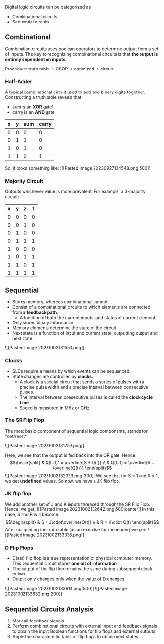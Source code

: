 Digital logic circuits can be categorized as 
- Combinational circuits
- Sequential circuits

## Combinational
Combination circuits uses boolean operators to determine output from a set of inputs. The key to recognizing combinational circuits is that **the output is entirely dependent on inputs.**

Procedure: truth table -> CSOP -> optimized -> circuit
### Half-Adder
A typical combinational circuit used to add two binary digits together. Constructing a truth table reveals that: 
- sum is an **XOR** gate1
- carry is an **AND** gate

| x   | y   | sum | carry |
| --- | --- | --- | ----- |
| 0   | 0   | 0   | 0     |
| 0   | 1   | 1   | 0     |
| 1   | 0   | 1   | 0     |
| 1   | 1   | 0   | 1      |

So, it looks something like: 
![[Pasted image 20230927124548.png|500]]

### Majority Circuit
Outputs whichever value is more prevalent. For example, a 3-majority circuit: 

| x   | y   | z   | f   |
| --- | --- | --- | --- |
| 0   | 0   | 0   | 0   |
| 0   | 0   | 1   | 0   |
| 0   | 1   | 0   | 0   |
| 0   | 1   | 1   | 1   |
| 1   | 0   | 0   | 0   |
| 1   | 0   | 1   | 1   |
| 1   | 1   | 0   | 1   |
| 1   | 1   | 1   | 1    |
## Sequential 
- Stores memory, whereas combinational cannot. 
- Consist of a combinational circuits to which elements are connected from a **feedback path**. 
	- A function of both the current inputs, and states of current element.
- Only stores binary information
- Memory elements determine the state of the circuit
- Next state is a function of input and current state, outputting output and next state.

![[Pasted image 20231002131553.png]]
### Clocks
- SLCs require a means by which events can be sequenced.
- State changes are controlled by **clocks.**
	- A clock is a special circuit that sends a series of pulses with a precise pulse width and a precise interval between consecutive pulses.
	- The interval between consecutive pulses is called the **clock cycle time**
	- Speed is measured in MHz or GHz
### The SR Flip Flop
The most basic component of sequential logic components, stands for "set/reset"

![[Pasted image 20231002131759.png]]

Here, we see that the output is fed back into the OR gate. Hence: 
$$\begin{split}
& Q(t+1)' = \overline{S + Q(t)} \\
& Q(t+1) = \overline{R + \overline{Q(t)}}
\end{split}$$
![[Pasted image 20231002132339.png|300]]
We see that for S = 1 and R = 1, we get **undefined** values. So now, we have a JK flip flop.

### JK flip flop
We add another set of J and K inputs threaded through the SR Flip Flop. Hence, we get: 
![[Pasted image 20231002132642.png|500|center]]
In this case, S and R will become:
$$\begin{split}
& S = J\cdot\overline{Q(t)} \\
& R = K\cdot Q(t)
\end{split}$$
After completing the truth table (as an exercise for the reader) we get: 
![[Pasted image 20231002133336.png]]
### D Flip Flops
- D(ata) flip flop is a true representation of physical computer memory. This sequential circuit stores **one bit of information.**
- The output of the flip flop remains the same during subsequent clock pulses. 
- Output only changes only when the value of D changes.

![[Pasted image 20231002133613.png|500]]
![[Pasted image 20231002133632.png|200]]

## Sequential Circuits Analysis
1. Mark all feedback signals
2. Perform combinational circuits with external input and feedback signals to obtain the input Boolean functions for flip flops and external outputs
3. Apply the characteristic table of flip flops to obtain next states.

